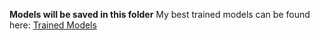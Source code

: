 **Models will be saved in this folder**
My best trained models can be found here: [Trained Models](https://drive.google.com/drive/folders/1a2UilYbupHBdExpnb23FOkaLHjlLRBhJ?usp=sharing)
